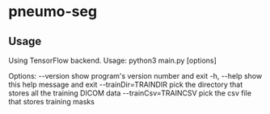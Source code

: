 # pneumo-seg

## Usage

Using TensorFlow backend.
Usage: python3 main.py [options]

Options:
--version show program's version number and exit
-h, --help show this help message and exit
--trainDir=TRAINDIR pick the directory that stores all the training DICOM
data
--trainCsv=TRAINCSV pick the csv file that stores training masks
